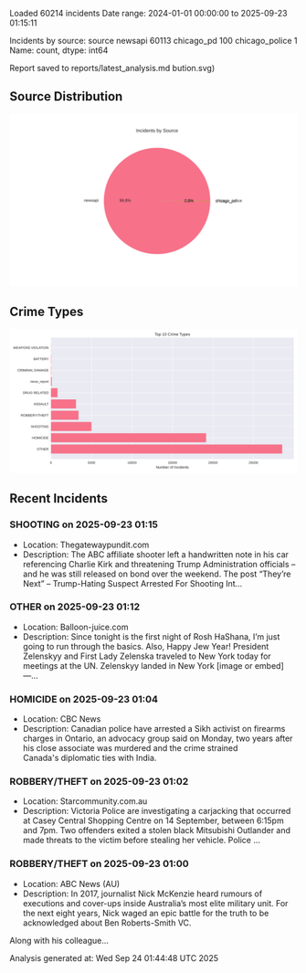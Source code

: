 
Loaded 60214 incidents
Date range: 2024-01-01 00:00:00 to 2025-09-23 01:15:11

Incidents by source:
source
newsapi           60113
chicago_pd          100
chicago_police        1
Name: count, dtype: int64

Report saved to reports/latest_analysis.md
bution.svg)

## Source Distribution
![Source Distribution](images/source_distribution.svg)

## Crime Types
![Crime Types](images/crime_types.svg)

## Recent Incidents

### SHOOTING on 2025-09-23 01:15
- Location: Thegatewaypundit.com
- Description: The ABC affiliate shooter left a handwritten note in his car referencing Charlie Kirk and threatening Trump Administration officials – and he was still released on bond over the weekend.
The post “They’re Next” – Trump-Hating Suspect Arrested For Shooting Int…


### OTHER on 2025-09-23 01:12
- Location: Balloon-juice.com
- Description: Since tonight is the first night of Rosh HaShana, I’m just going to run through the basics. Also, Happy Jew Year! President Zelenskyy and First Lady Zelenska traveled to New York today for meetings at the UN. Zelenskyy landed in New York  [image or embed] —…


### HOMICIDE on 2025-09-23 01:04
- Location: CBC News
- Description: Canadian police have arrested a Sikh activist on firearms charges in Ontario, an advocacy group said on Monday, two years after his close associate was murdered and the crime strained Canada's diplomatic ties with India.


### ROBBERY/THEFT on 2025-09-23 01:02
- Location: Starcommunity.com.au
- Description: Victoria Police are investigating a carjacking that occurred at Casey Central Shopping Centre on 14 September, between 6:15pm and 7pm. Two offenders exited a stolen black Mitsubishi Outlander and made threats to the victim before stealing her vehicle. Police …


### ROBBERY/THEFT on 2025-09-23 01:00
- Location: ABC News (AU)
- Description: In 2017, journalist Nick McKenzie heard rumours of executions and cover-ups inside Australia’s most elite military unit. For the next eight years, Nick waged an epic battle for the truth to be acknowledged about Ben Roberts-Smith VC.

Along with his colleague…

Analysis generated at: Wed Sep 24 01:44:48 UTC 2025
